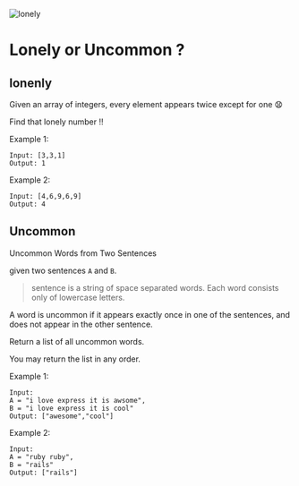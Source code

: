 ![lonely](https://i.imgflip.com/uh03e.jpg)

# Lonely or Uncommon ?

## lonenly

Given an array of integers, every element appears twice except for one 😧

Find that lonely number !!

Example 1:

```
Input: [3,3,1]
Output: 1
```

Example 2:

```
Input: [4,6,9,6,9]
Output: 4
```

## Uncommon

Uncommon Words from Two Sentences

given two sentences `A` and `B`.

> sentence is a string of space separated words. Each word consists only of lowercase letters.

A word is uncommon if it appears exactly once in one of the sentences, and does not appear in the other sentence.

Return a list of all uncommon words.

You may return the list in any order.

Example 1:

```
Input:
A = "i love express it is awsome",
B = "i love express it is cool"
Output: ["awesome","cool"]
```

Example 2:

```
Input:
A = "ruby ruby",
B = "rails"
Output: ["rails"]
```

